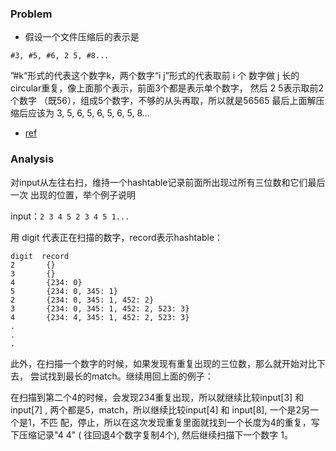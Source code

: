 ### Problem 
- 假设一个文件压缩后的表示是

```#3, #5, #6, 2 5, #8...```

”#k“形式的代表这个数字k，两个数字“i j”形式的代表取前 i 个
数字做 j 长的 circular重复，像上面那个表示，前面3个都是表示单个数字，
然后 2 5表示取前2个数字 （既56），组成5个数字，不够的从头再取，所以就是56565
最后上面解压缩后应该为
3, 5, 6, 5, 6, 5, 6, 5, 8...

- [ref](http://www.mitbbs.com/article_t1/JobHunting/32622081_0_2.html)


### Analysis
对input从左往右扫，维持一个hashtable记录前面所出现过所有三位数和它们最后一次
出现的位置，举个例子说明

input：```2 3 4 5 2 3 4 5 1...```

用 digit 代表正在扫描的数字，record表示hashtable：
```
digit  record
2       {}
3       {}
4       {234: 0}
5       {234: 0, 345: 1}
2       {234: 0, 345: 1, 452: 2}
3       {234: 0, 345: 1, 452: 2, 523: 3}
4       {234: 4, 345: 1, 452: 2, 523: 3}
.
.
.
```
此外，在扫描一个数字的时候，如果发现有重复出现的三位数，那么就开始对比下去，
尝试找到最长的match。继续用回上面的例子：

在扫描到第二个4的时候，会发现234重复出现，所以就继续比较input[3] 和 input[7]
, 两个都是5，match，所以继续比较input[4] 和 input[8], 一个是2另一个是1，不匹
配，停止，所以在这次发现重复里面就找到一个长度为4的重复，写下压缩记录"4 4" (
往回退4个数字复制4个), 然后继续扫描下一个数字 1。
